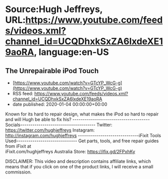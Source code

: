 # Source:Hugh Jeffreys, URL:https://www.youtube.com/feeds/videos.xml?channel_id=UCQDhxkSxZA6lxdeXE19aoRA, language:en-US

## The Unrepairable iPod Touch
 - [https://www.youtube.com/watch?v=GTcYP_WcG-g](https://www.youtube.com/watch?v=GTcYP_WcG-g)
 - RSS feed: https://www.youtube.com/feeds/videos.xml?channel_id=UCQDhxkSxZA6lxdeXE19aoRA
 - date published: 2020-01-04 00:00:00+00:00

Known for its hard to repair design, what makes the iPod so hard to repair and will Hugh be able to fix his?
--------------------------------------Socials-------------------------------------
Twitter: https://twitter.com/hughjeffreys
Instagram: http://instagram.com/hughjeffreys
------------------------------iFixit Tools Used------------------------------
Get parts, tools, and free repair guides from iFixit at  
               iFixit.com/hughjeffreys 
Australia Store: https://ifix.gd/2FPxhKy



DISCLAIMER: This video and description contains affiliate links, which means that if you click on one of the product links, l will receive a small commission.

